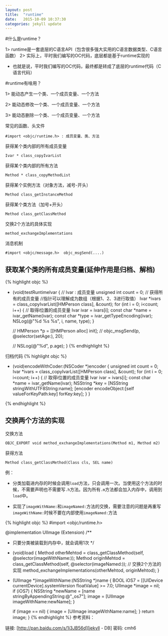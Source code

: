```yaml
---
layout: post
title:  "runtime"
date:   2015-10-09 10:37:30
categories: jekyll update
---
```



#什么是runtime？

1> runtime是一套底层的C语言API（包含很多强大实用的C语言数据类型、C语言函数）
2> 实际上，平时我们编写的OC代码，底层都是基于runtime实现的
* 也就是说，平时我们编写的OC代码，最终都是转成了底层的runtime代码（C语言代码）

#runtime有啥用？

1> 能动态产生一个类、一个成员变量、一个方法

2> 能动态修改一个类、一个成员变量、一个方法

3> 能动态删除一个类、一个成员变量、一个方法

常见的函数、头文件

`#import <objc/runtime.h> : 成员变量、类、方法`

获得某个类内部的所有成员变量

`Ivar * class_copyIvarList`

获得某个类内部的所有方法

`Method * class_copyMethodList`

获得某个实例方法（对象方法，减号-开头）

`Method class_getInstanceMethod`

获得某个类方法（加号+开头）

`Method class_getClassMethod`

交换2个方法的具体实现

`method_exchangeImplementations`

消息机制

`#import <objc/message.h>  objc_msgSend(....)`


## 获取某个类的所有成员变量(延伸作用是归档、解档)

{% highlight objc %}
- (void)testRuntimeIvar
{
    // Ivar : 成员变量
    unsigned int count = 0;
    // 获得所有的成员变量
    //指针可以理解成为数组（根据1、2、3进行取值）
    Ivar *ivars = class_copyIvarList([HMPerson class], &count);
    for (int i = 0; i<count; i++) {
        // 取得i位置的成员变量
        Ivar ivar = ivars[i];
        const char *name = ivar_getName(ivar);
        const char *type = ivar_getTypeEncoding(ivar);
        NSLog(@"%d %s %s", i, name, type);
    }
    
    //    HMPerson *p = [[HMPerson alloc] init];
    //    objc_msgSend(p, @selector(setAge:), 20);
    
    //    NSLog(@"%d", p.age);
}
{% endhighlight %}

归档代码
{% highlight objc %}
- (void)encodeWithCoder:(NSCoder *)encoder
{
    unsigned int count = 0;
    Ivar *ivars = class_copyIvarList([HMPerson class], &count);
    for (int i = 0; i<count; i++) {
        // 取得i位置的成员变量
        Ivar ivar = ivars[i];
        const char *name = ivar_getName(ivar);
        NSString *key = [NSString stringWithUTF8String:name];
        [encoder encodeObject:[self valueForKeyPath:key] forKey:key];
    }
}

{% endhighlight %}

## 交换两个方法的实现

交换方法

`OBJC_EXPORT void method_exchangeImplementations(Method m1, Method m2) 
`

获得方法

` Method class_getClassMethod(Class cls, SEL name)
`

例：

 - 分类加载进内存的时候会调用`load`方法，只会调用一次。当使用这个方法的时候，不需要声明也不需要写`.h`方法。因为所有`.m`方法都会加入内存中，调用到`load`中。
  
 - 实现了`imageWithName:`和`imageNamed:`方法的交换，需要注意的问题是再重写`imageWithName:`时候不要在内部使用`imageNamed:`方法

{% highlight objc %}
#import <objc/runtime.h>

@implementation UIImage (Extension)
/**
 *  只要分类被装载到内存中，就会调用1次
 */
+ (void)load
{
    Method otherMehtod = class_getClassMethod(self, @selector(imageWithName:));
    Method originMehtod = class_getClassMethod(self, @selector(imageNamed:));
    // 交换2个方法的实现
    method_exchangeImplementations(otherMehtod, originMehtod);
}

+ (UIImage *)imageWithName:(NSString *)name
{
    BOOL iOS7 = [[UIDevice currentDevice].systemVersion floatValue] >= 7.0;
    UIImage *image = nil;
    if (iOS7) {
        NSString *newName = [name stringByAppendingString:@"_os7"];
        image = [UIImage imageWithName:newName];
    }
    
    if (image == nil) {
        image = [UIImage imageWithName:name];
    }
    return image;
}
{% endhighlight %}
参考资料：

链接: [http://pan.baidu.com/s/1i3JB56d][jekyll - DB] 密码: cmh6



	
[jekyll - DB]:    http://pan.baidu.com/s/1i3JB56d



